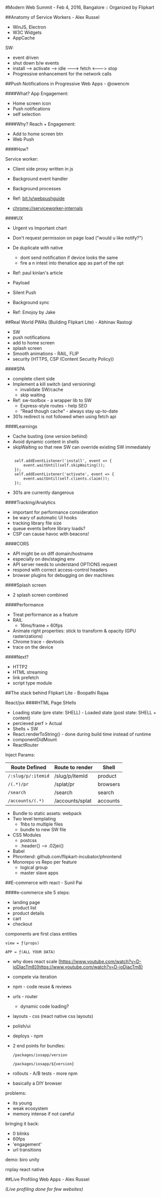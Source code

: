 #Modern Web Summit - Feb 4, 2016, Bangalore :: Organized by Flipkart

##Anatomy of Service Workers - Alex Russel

- WinJS, Electron
- W3C Widgets
- AppCache

SW:
- event driven
- shut down b/w events
- install --> activate --> idle ---> fetch <---> stop
- Progressive enhancement for the network calls


##Push Notifications in Progressive Web Apps - @owencm

####What?
App Engagement:
- Home screen icon
- Push notifications
- self selection

####Why?
Reach + Engagement:
- Add to home screen btn
- Web Push

####How?

Service worker:
- Client side proxy written in js
- Background event handler
- Background processes

- Ref: [bit.ly/webpushguide](bit.ly/webpushguide)
- [chrome://serviceworker-internals](chrome://serviceworker-internals)

####UX
- Urgent vs Important chart
- Don't request permission on page load ("would u like notify?")
- De duplicate with native
  - dont send notification if device looks the same
  - fire a n intest into thenatice app as part of the opt 
- Ref: paul kinlan's article

- Payload
- Silent Push
- Background sync
- Ref: Emojoy by Jake


##Real World PWAs (Building Flipkart Lite) - Abhinav Rastogi
- SW
- push notifications
- add to home screen
- splash screen
- Smooth animations - RAIL, FLIP
- security (HTTPS, CSP (Content Security Policy))

####SPA
- complete client side
- Implement a kill switch (and versioning)
	- invalidate SW/cache
	- skip waiting
- Ref: sw-toolbox - a wrapper lib to SW
	- Express-style routes - help SEO
	- "Read though cache" - always stay up-to-date
- 301s redirect is not followed when using fetch api

####Learnings
- Cache busting (one version behind)
- Avoid dynamic content in shells
- skipWaiting so that new SW can override existing SW immediately
```
	
	self.addEventListener('install', event => {
		event.waitUntil(self.skipWaiting());
	});
	self.addEventListener('activate', event => {
		event.waitUntil(self.clients.claim());
	});
```
- 301s are currently dangerous

####Tracking/Analytics
- important for performance consideration
- be wary of automatic UI hooks
- tracking library file size
- queue events before library loads?
- CSP can cause havoc with beacons! 

####CORS
- API might be on diff domain/hostname
- especially on dev/staging env
- API server needs to understand OPTIONS request
- respond with correct access-control headers
- browser plugins for debugging on dev machines

####Splash screen
- 2 splash screen combined

####Performance
- Treat performance as a feature
- RAIL
	- 16ms/frame = 60fps
- Animate right properties: stick to transform & opacity (GPU rasterizations)
- Chrome trace - devtools
- trace on the device

####Next?
- HTTP2
- HTML streaming
- link prefetch
- script type module


##The stack behind Flipkart Lite - Boopathi Rajaa

React/jsx
####HTML Page SHells

- Loading state (pre state: SHELL) - Loaded state (post state: SHELL + content)
- percieved perf > Actual
- Shells + SW
- React.renderToString() - done during build time instead of runtime
- componentDidMount
- ReactRouter

Inject Params:

| Route Defined 		| Route to render 	| Shell    |
|-------------------|-------------------|----------|
| `/:slug/p/:itemid`| /slug/p/itemId 	| product  |
|`/(.*)/pr` 			| /splat/pr			| browsers |
| `/search`			| /search				| search   |
| `/accounts/(.*)`	| /accounts/splat	| accounts |

- Bundle to static assets: webpack
- Two level templating
	- 1hbs to multiple files
	- bundle to new SW file
- CSS Modules
	- postcss
	- .header{} --> .02jei{}
- Babel
- Phrontend: github.com/flipkart-incubator/phrontend
- Monorepo vs Repo per feature
	- logical group
	- master slave apps 

##E-commerce with react - Sunil Pai

####e-commerce site 5 steps:
- landing page
- product list
- product details
- cart
- checkout

components are first class entities

`view = ƒ(props)`

`APP = ƒ(ALL YOUR DATA)`

- why does react scale [https://www.youtube.com/watch?v=D-ioDiacTm8](https://www.youtube.com/watch?v=D-ioDiacTm8)
- compete via iteration
- npm - code reuse & reviews
- urls - router
	- dynamic code loading?
- layouts - css (react native css layouts)
- polish/ui
- deploys - npm

- 2 end points for bundles:
	
	`/packages/iosapp/version`
	
	`/packages/iosapp/${version}`

- rollouts - A/B tests - more npm
- basically a DIY browser

problems:
- its young
- weak ecosystem
- memory intense if not careful

bringing it back:
- 0 blinks
- 60fps
- 'engagement'
- url transitions

demo: 
biro
unity

rnplay react native

##Live Profiling Web Apps - Alex Russel

*(Live profiling done for few websites)*







